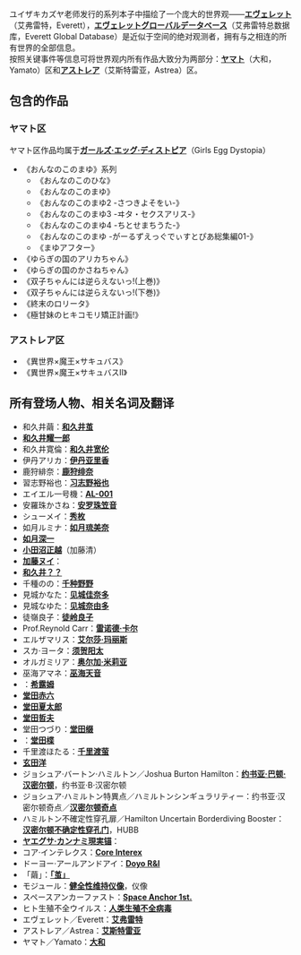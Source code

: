 ユイザキカズヤ老师发行的系列本子中描绘了一个庞大的世界观——<ins>**エヴェレット**</ins>（艾弗雷特，Everett），<ins>**エヴェレットグローバルデータベース**</ins>（艾弗雷特总数据库，Everett Global Database）是近似于空间的绝对观测者，拥有与之相连的所有世界的全部信息。  
按照关键事件等信息可将世界观内所有作品大致分为两部分：<ins>**ヤマト**</ins>（大和，Yamato）区和<ins>**アストレア**</ins>（艾斯特雷亚，Astrea）区。

## 包含的作品
### ヤマト区
ヤマト区作品均属于<ins>**ガールズ·エッグ·ディストピア**</ins>（Girls Egg Dystopia）
* 《おんなのこのまゆ》系列
    * 《おんなのこのひな》
    * 《おんなのこのまゆ》
    * 《おんなのこのまゆ2 -さつきよそをい-》
    * 《おんなのこのまゆ3 -ヰタ・セクスアリス-》
    * 《おんなのこのまゆ4 -ちとせまちうた-》
    * 《おんなのこのまゆ -がーるずえっぐでぃすとぴあ総集編01-》
    * 《まゆアフター》
* 《ゆらぎの国のアリカちゃん》
* 《ゆらぎの国のかさねちゃん》
* 《双子ちゃんには逆らえないっ!(上巻)》
* 《双子ちゃんには逆らえないっ!(下巻)》
* 《終末のロリータ》
* 《極甘妹のヒキコモリ矯正計画!》
### アストレア区
* 《異世界×魔王×サキュバス》
* 《異世界×魔王×サキュバスⅡ》

## 所有登场人物、相关名词及翻译
* 和久井繭：<ins>**和久井茧**</ins>
* <ins>**和久井耀一郎**</ins>
* 和久井寛倫：<ins>**和久井宽伦**</ins>
* 伊丹アリカ：<ins>**伊丹亚里香**</ins>
* 鹿狩緋奈：<ins>**鹿狩绯奈**</ins>
* 習志野裕也：<ins>**习志野裕也**</ins>
* エイエル一号機：<ins>**AL-001**</ins>
* 安羅珠かさね：<ins>**安罗珠笠音**</ins>
* シューメイ：<ins>**秀枚**</ins>
* 如月ルミナ：<ins>**如月琉美奈**</ins>
* <ins>**如月深一**</ins>
* <ins>**小田沼正越**</ins>（加藤清）
* <ins>**加藤ヌイ**</ins>：
* <ins>**和久井？？**</ins>
* 千種のの：<ins>**千种野野**</ins>
* 見城かなた：<ins>**见城佳奈多**</ins>
* 見城なゆた：<ins>**见城奈由多**</ins>
* 徒嶺良子：<ins>**徒岭良子**</ins>
* Prof.Reynold Carr：<ins>**雷诺德·卡尔**</ins>
* エルザマリス：<ins>**艾尔莎·玛丽斯**</ins>
* スカ·ヨータ：<ins>**须贺阳太**</ins>
* オルガミリア：<ins>**奥尔加·米莉亚**</ins>
* 巫海アマネ：<ins>**巫海天音**</ins>
* ：<ins>**希露姆**</ins>
* <ins>**堂田赤六**</ins>
* <ins>**堂田夏太郎**</ins>
* <ins>**堂田哲夫**</ins>
* 堂田つづり：<ins>**堂田缀**</ins>
* ：<ins>**堂田楪**</ins>
* 千里渡ほたる：<ins>**千里渡萤**</ins>
* <ins>**玄田洋**</ins>
* ジョシュア·バートン·ハミルトン／Joshua Burton Hamilton：<ins>**约书亚·巴顿·汉密尔顿**</ins>，约书亚·B·汉密尔顿
* ジョシュア·ハミルトン特異点／ハミルトンシンギュラリティー：约书亚·汉密尔顿奇点／<ins>**汉密尔顿奇点**</ins>
* ハミルトン不確定性穿孔扉／Hamilton Uncertain Borderdiving Booster：<ins>**汉密尔顿不确定性穿孔门**</ins>，HUBB
* <ins>**ヤエグサ·カンナミ現実锚**</ins>：
* コア·インテレクス：<ins>**Core Interex**</ins>
* ドーヨー·アールアンドアイ：<ins>**Doyo R&I**</ins>
* 「繭」：<ins>**「茧」**</ins>
* モジュール：<ins>**健全性维持仪像**</ins>，仪像
* スペースアンカーファスト：<ins>**Space Anchor 1st.**</ins>
* ヒト生殖不全ウイルス：<ins>**人类生殖不全病毒**</ins>
* エヴェレット／Everett：<ins>**艾弗雷特**</ins>
* アストレア／Astrea：<ins>**艾斯特雷亚**</ins>
* ヤマト／Yamato：<ins>**大和**</ins>